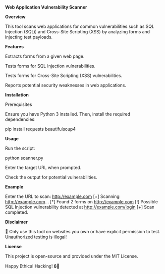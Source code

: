**Web Application Vulnerability Scanner**

**Overview**

This tool scans web applications for common vulnerabilities such as SQL Injection (SQLi) and Cross-Site Scripting (XSS) by analyzing forms and injecting test payloads.

**Features**

Extracts forms from a given web page.

Tests forms for SQL Injection vulnerabilities.

Tests forms for Cross-Site Scripting (XSS) vulnerabilities.

Reports potential security weaknesses in web applications.

**Installation**

Prerequisites

Ensure you have Python 3 installed. Then, install the required dependencies:

pip install requests beautifulsoup4

**Usage**

Run the script:

python scanner.py

Enter the target URL when prompted.

Check the output for potential vulnerabilities.

**Example**

Enter the URL to scan: http://example.com
[+] Scanning http://example.com...
[*] Found 2 forms on http://example.com
[!] Possible SQL Injection vulnerability detected at http://example.com/login
[+] Scan completed.

**Disclaimer**

🚨 Only use this tool on websites you own or have explicit permission to test. Unauthorized testing is illegal!

**License**

This project is open-source and provided under the MIT License.

Happy Ethical Hacking! 🔒🚀


